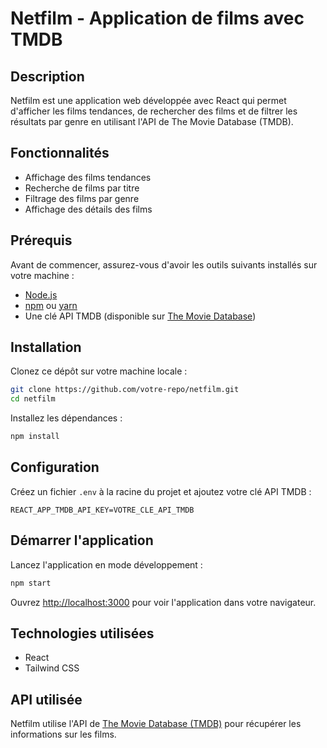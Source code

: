 # Netfilm - Application de films avec TMDB

## Description
Netfilm est une application web développée avec React qui permet d'afficher les films tendances, de rechercher des films et de filtrer les résultats par genre en utilisant l'API de The Movie Database (TMDB).

## Fonctionnalités
- Affichage des films tendances
- Recherche de films par titre
- Filtrage des films par genre
- Affichage des détails des films

## Prérequis
Avant de commencer, assurez-vous d'avoir les outils suivants installés sur votre machine :
- [Node.js](https://nodejs.org/)
- [npm](https://www.npmjs.com/) ou [yarn](https://yarnpkg.com/)
- Une clé API TMDB (disponible sur [The Movie Database](https://www.themoviedb.org/))

## Installation

Clonez ce dépôt sur votre machine locale :
```bash
git clone https://github.com/votre-repo/netfilm.git
cd netfilm
```

Installez les dépendances :
```bash
npm install
```

## Configuration

Créez un fichier `.env` à la racine du projet et ajoutez votre clé API TMDB :
```env
REACT_APP_TMDB_API_KEY=VOTRE_CLE_API_TMDB
```

## Démarrer l'application

Lancez l'application en mode développement :
```bash
npm start
```

Ouvrez [http://localhost:3000](http://localhost:3000) pour voir l'application dans votre navigateur.

## Technologies utilisées
- React
- Tailwind CSS

## API utilisée
Netfilm utilise l'API de [The Movie Database (TMDB)](https://www.themoviedb.org/) pour récupérer les informations sur les films.


